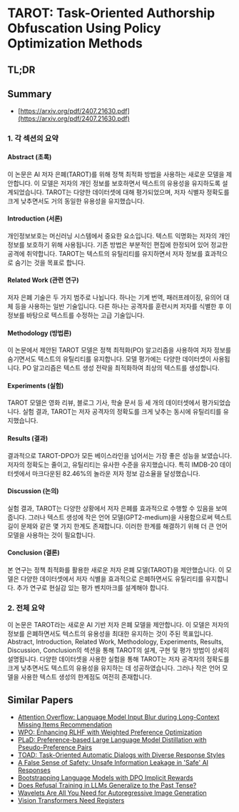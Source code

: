 # TAROT: Task-Oriented Authorship Obfuscation Using Policy Optimization Methods
## TL;DR
## Summary
- [https://arxiv.org/pdf/2407.21630.pdf](https://arxiv.org/pdf/2407.21630.pdf)

### 1. 각 섹션의 요약

#### Abstract (초록)
이 논문은 AI 저자 은폐(TAROT)를 위해 정책 최적화 방법을 사용하는 새로운 모델을 제안합니다. 이 모델은 저자의 개인 정보를 보호하면서 텍스트의 유용성을 유지하도록 설계되었습니다. TAROT는 다양한 데이터셋에 대해 평가되었으며, 저자 식별자 정확도를 크게 낮추면서도 거의 동일한 유용성을 유지했습니다.

#### Introduction (서론)
개인정보보호는 머신러닝 시스템에서 중요한 요소입니다. 텍스트 익명화는 저자의 개인 정보를 보호하기 위해 사용됩니다. 기존 방법은 부분적인 편집에 한정되어 있어 정교한 공격에 취약합니다. TAROT는 텍스트의 유틸리티를 유지하면서 저자 정보를 효과적으로 숨기는 것을 목표로 합니다.

#### Related Work (관련 연구)
저자 은폐 기술은 두 가지 범주로 나뉩니다. 하나는 기계 번역, 패러프레이징, 유의어 대체 등을 사용하는 일반 기술입니다. 다른 하나는 공격자를 훈련시켜 저자를 식별한 후 이 정보를 바탕으로 텍스트를 수정하는 고급 기술입니다.

#### Methodology (방법론)
이 논문에서 제안된 TAROT 모델은 정책 최적화(PO) 알고리즘을 사용하여 저자 정보를 숨기면서도 텍스트의 유틸리티를 유지합니다. 모델 평가에는 다양한 데이터셋이 사용됩니다. PO 알고리즘은 텍스트 생성 전략을 최적화하여 최상의 텍스트를 생성합니다.

#### Experiments (실험)
TAROT 모델은 영화 리뷰, 블로그 기사, 학술 문서 등 세 개의 데이터셋에서 평가되었습니다. 실험 결과, TAROT는 저자 공격자의 정확도를 크게 낮추는 동시에 유틸리티를 유지했습니다.

#### Results (결과)
결과적으로 TAROT-DPO가 모든 베이스라인을 넘어서는 가장 좋은 성능을 보였습니다. 저자의 정확도는 줄이고, 유틸리티는 유사한 수준을 유지했습니다. 특히 IMDB-20 데이터셋에서 마크다운된 82.46%의 놀라운 저자 정보 감소율을 달성했습니다.

#### Discussion (논의)
실험 결과, TAROT는 다양한 상황에서 저자 은폐를 효과적으로 수행할 수 있음을 보여줍니다. 그러나 텍스트 생성에 작은 언어 모델(GPT2-medium)을 사용함으로써 텍스트 길이 문제와 같은 몇 가지 한계도 존재합니다. 이러한 한계를 해결하기 위해 더 큰 언어 모델을 사용하는 것이 필요합니다.

#### Conclusion (결론)
본 연구는 정책 최적화를 활용한 새로운 저자 은폐 모델(TAROT)을 제안했습니다. 이 모델은 다양한 데이터셋에서 저자 식별을 효과적으로 은폐하면서도 유틸리티를 유지합니다. 추가 연구로 현실감 있는 평가 벤치마크를 설계해야 합니다.

### 2. 전체 요약
이 논문은 TAROT라는 새로운 AI 기반 저자 은폐 모델을 제안합니다. 이 모델은 저자의 정보를 은폐하면서도 텍스트의 유용성을 최대한 유지하는 것이 주된 목표입니다. Abstract, Introduction, Related Work, Methodology, Experiments, Results, Discussion, Conclusion의 섹션을 통해 TAROT의 설계, 구현 및 평가 방법이 상세히 설명됩니다. 다양한 데이터셋을 사용한 실험을 통해 TAROT는 저자 공격자의 정확도를 크게 낮추면서도 텍스트의 유용성을 유지하는 데 성공하였습니다. 그러나 작은 언어 모델을 사용한 텍스트 생성의 한계점도 여전히 존재합니다. 

## Similar Papers
- [Attention Overflow: Language Model Input Blur during Long-Context Missing Items Recommendation](2407.13481.md)
- [WPO: Enhancing RLHF with Weighted Preference Optimization](2406.11827.md)
- [PLaD: Preference-based Large Language Model Distillation with Pseudo-Preference Pairs](2406.02886.md)
- [TOAD: Task-Oriented Automatic Dialogs with Diverse Response Styles](2402.10137.md)
- [A False Sense of Safety: Unsafe Information Leakage in 'Safe' AI Responses](2407.02551.md)
- [Bootstrapping Language Models with DPO Implicit Rewards](2406.09760.md)
- [Does Refusal Training in LLMs Generalize to the Past Tense?](2407.11969.md)
- [Wavelets Are All You Need for Autoregressive Image Generation](2406.19997.md)
- [Vision Transformers Need Registers](2309.16588.md)
